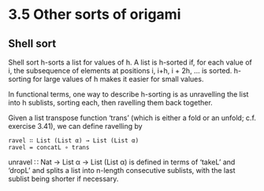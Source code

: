 # 3.5 Other sorts of origami

## Shell sort

Shell sort h-sorts a list for values of h.  A list is h-sorted if,
for each value of i, the subsequence of elements at positions i, i+h,
i + 2h, ... is sorted.  h-sorting for large values of h makes it easier
for small values.

In functional terms, one way to describe h-sorting is as unravelling the
list into h sublists, sorting each, then ravelling them back together.

Given a list transpose function ‘trans’ (which is either a fold or an
unfold; c.f. exercise 3.41), we can define ravelling by

    ravel ∷ List (List α) → List (List α)
    ravel = concatL ∘ trans

unravel ∷ Nat → List α → List (List α) is defined in terms of ‘takeL’
and ‘dropL’ and splits a list into n-length consecutive sublists, with
the last sublist being shorter if necessary.
